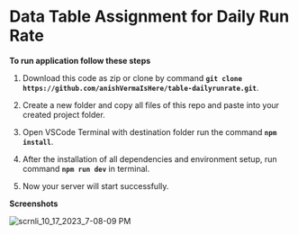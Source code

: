 # Data Table Assignment for Daily Run Rate 

**To run application follow these steps**

1. Download this code as zip or clone by command **`git clone https://github.com/anishVermaIsHere/table-dailyrunrate.git`**.

2. Create a new folder and copy all files of this repo and paste into your created project folder. 

3. Open VSCode Terminal with destination folder run the command **`npm install`**.

3. After the installation of all dependencies and environment setup, run command **`npm run dev`** in terminal.

4. Now your server will start successfully.


**Screenshots**

![scrnli_10_17_2023_7-08-09 PM](https://github.com/anishVermaIsHere/table-dailyrunrate/assets/97972189/7756dbd6-37de-4412-9bf4-2a3ddf68151d)
